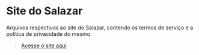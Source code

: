 # Site do Salazar
Arquivos respectivos ao site do Salazar, contendo os termos de serviço e a política de privacidade do mesmo.
> [Acesse o site aqui](https://renatoyzy.github.io/salazar)